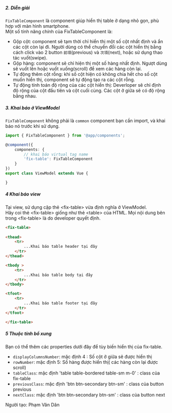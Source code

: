 ##### 2. Diễn giải
`FixTableComponent` là component giúp hiển thị table ở dạng nhỏ gọn, phù hợp với màn hình smartphone.  
Một số tính năng chính của FixTableComponent là:
- Gộp cột: component sẽ tạm thời chỉ hiển thị một số cột nhất định và ẩn các cột còn lại đi. Người dùng có thể chuyển đổi các cột hiển thị bằng cách click vào 2 button `前項`(previous) và `次項`(next), hoặc sử dụng thao tác vuốt(swipe).
- Gộp hàng: component sẽ chỉ hiện thị một số hàng nhất định. Ngượt dùng sẽ vuốt lên hoặc vuốt xuống(scroll) để xem các hàng còn lại.
- Tự động thêm cột rỗng: khi số cột hiện có không chia hết cho số cột muốn hiển thị, component sẽ tự động tạo ra các cột rỗng.
- Tự động tính toán độ rộng của các cột hiển thị: Deverloper sẽ chỉ định độ rộng của cột đầu tiên và cột cuối cùng. Các cột ở giữa sẽ có độ rộng bằng nhau.

##### 3. Khai báo ở ViewModel
`FixTableComponent` không phải là `common` component bạn cần import, và khai báo nó trước khi sử dụng.  

```typescript
import { FixTableComponent } from '@app/components';

@component({
    components: {
        // khai báo virtual tag name
        'fix-table': FixTableComponent
    }
})
export class ViewModel extends Vue {

}
```
##### 4 Khai báo view

Tại view, sử dụng cặp thẻ &lt;fix-table&gt; vừa định nghĩa ở ViewModel.  
Hãy coi thẻ &lt;fix-table&gt; giống như thẻ &lt;table&gt; của HTML. Mọi nội dung bên trong &lt;fix-table&gt; là do developer quyết định.  

```html
<fix-table>
      
<thead>
    <tr>
        ...Khai báo table header tại đây
    </tr>
</thead>

<tbody >
    <tr>
        ...Khai báo table body tại đây
    </tr>
</tbody>

<tfoot>
    <tr>
        ...Khai báo table footer tại đây
    </tr>
</tfoot>

</fix-table>
```

##### 5 Thuộc tính bổ xung

Bạn có thể thêm các properties dưới đây để tùy biến hiển thị của fix-table.
- `displayColumnsNumber`: mặc định 4 : Số cột ở giữa sẽ được hiển thị
- `rowNumber`: mặc định 5: Số hàng được hiển thị( các hàng còn lại được scroll)
- `tableClass`: mặc định 'table table-bordered table-sm m-0' : class của fix-table
- `previousClass`: mặc định 'btn btn-secondary btn-sm' : class của button previous
- `nextClass`: mặc định 'btn btn-secondary btn-sm' : class của button next

Người tạo: Phạm Văn Dân